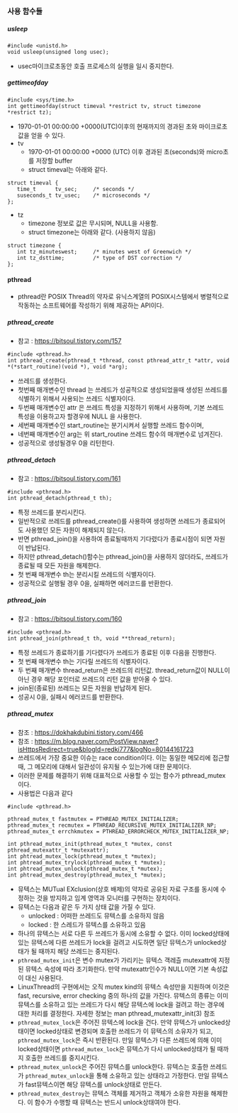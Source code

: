 ### 사용 함수들

##### usleep
```
#include <unistd.h>
void usleep(unsigned long usec);
```
 - usec마이크로초동안 호출 프로세스의 실행을 일시 중지한다.

##### gettimeofday
```
#include <sys/time.h>
int gettimeofday(struct timeval *restrict tv, struct timezone *restrict tz);
```
 - 1970-01-01 00:00:00 +0000(UTC)이후의 현재까지의 경과된 초와 마이크로초 값을 얻을 수 있다.
 - tv
    - 1970-01-01 00:00:00 +0000 (UTC) 이후 경과된 초(seconds)와 micro초를 저장할 buffer
    - struct timeval는 아래와 같다.
```
struct timeval {
   time_t      tv_sec;     /* seconds */
   suseconds_t tv_usec;    /* microseconds */
};
```
 - tz
    - timezone 정보로 값은 무시되며, NULL을 사용함.
    - struct timezone는 아래와 같다. (사용하지 않음)
```
struct timezone {
   int tz_minuteswest;     /* minutes west of Greenwich */
   int tz_dsttime;         /* type of DST correction */
};
```

#### pthread

 - pthread란 POSIX Thread의 약자로 유닉스계열의 POSIX시스템에서 병렬적으로 작동하는 소프트웨어를 작성하기 위해 제공하는 API이다.

##### pthread_create
 - 참고 : https://bitsoul.tistory.com/157
```
#include <pthread.h>
int pthread_create(pthread_t *thread, const pthread_attr_t *attr, void *(*start_routine)(void *), void *arg);
```
 - 쓰레드를 생성한다.
 - 첫번째 매개변수인 thread 는 쓰레드가 성공적으로 생성되었을때 생성된 쓰레드를 식별하기 위해서 사용되는 쓰레드 식별자이다.
 - 두번째 매개변수인 attr 은 쓰레드 특성을 지정하기 위해서 사용하며, 기본 쓰레드 특성을 이용하고자 할경우에 NULL 을 사용한다.
 - 세번째 매개변수인 start_routine는 분기시켜서 실행할 쓰레드 함수이며,
 - 네번째 매개변수인 arg는 위 start_routine 쓰레드 함수의 매개변수로 넘겨진다.
 - 성공적으로 생성될경우 0을 리턴한다.

##### pthread_detach
 - 참고 : https://bitsoul.tistory.com/161
```
#include <pthread.h>
int pthread_detach(pthread_t th);
```
 - 특정 쓰레드를 분리시킨다.
 - 일반적으로 쓰레드를 pthread_create()를 사용하여 생성하면 쓰레드가 종료되어도 사용했던 모든 자원이 해제되지 않는다.
 - 반면 pthread_join()을 사용하여 종료될때까지 기다렸다가 종료시점이 되면 자원이 반납된다.
 - 하지만 pthread_detach()함수는 pthread_join()을 사용하지 않더라도, 쓰레드가 종료될 때 모든 자원을 해제한다.
 - 첫 번째 매개변수 th는 분리시킬 쓰레드의 식별자이다.
 - 성공적으로 실행될 경우 0을, 실패하면 에러코드를 반환한다.

##### pthread_join
 - 참고 : https://bitsoul.tistory.com/160
```
#include <pthread.h>
int pthread_join(pthread_t th, void **thread_return);
```
 - 특정 쓰레드가 종료하기를 기다렸다가 쓰레드가 종료된 이후 다음을 진행한다.
 - 첫 번째 매개변수 th는 기다릴 쓰레드의 식별자이다.
 - 두 번째 매개변수 thread_return은 쓰레드의 리턴값. thread_return값이 NULL이 아닌 경우 해당 포인터로 쓰레드의 리턴 값을 받아올 수 있다.
 - join된(종료된) 쓰레드는 모든 자원을 반납하게 된다.
 - 성공시 0을, 실패시 에러코드를 반환한다.

##### pthread_mutex

 - 참조 : https://dokhakdubini.tistory.com/466
 - 참조 : https://m.blog.naver.com/PostView.naver?isHttpsRedirect=true&blogId=redki777&logNo=80144161723
 - 쓰레드에서 가장 중요한 이슈는 race condition이다. 이는 동일한 메모리에 접근할 때, 그 메모리에 대해서 일관성이 유지될 수 있는가에 대한 문제이다.
 - 이러한 문제를 해결하기 위해 대표적으로 사용할 수 있는 함수가 pthread_mutex이다.
 - 사용법은 다음과 같다
```
#include <pthread.h>

pthread_mutex_t fastmutex = PTHREAD_MUTEX_INITIALIZER;
pthread_mutex_t recmutex = PTHREAD_RECURSIVE_MUTEX_INITIALIZER_NP;
pthread_mutex_t errchkmutex = PTHREAD_ERRORCHECK_MUTEX_INITIALIZER_NP;

int pthread_mutex_init(pthread_mutex_t *mutex, const pthread_mutexattr_t *mutexattr);
int phtread_mutex_lock(pthread_mutex_t *mutex);
int phtread_mutex_trylock(pthread_mutex_t *mutex);
int phtread_mutex_unlock(pthread_mutex_t *mutex);
int phtread_mutex_destroy(pthread_mutex_t *mutex);
```
 - 뮤텍스는 MUTual EXclusion(상호 배제)의 약자로 공유된 자료 구조를 동시에 수정하는 것을 방지하고 임계 영역과 모니터를 구현하는 장치이다.
 - 뮤텍스는 다음과 같은 두 가지 상태 값을 가질 수 있다.
   - unlocked : 어떠한 쓰레드도 뮤텍스를 소유하지 않음
   - locked : 한 스레드가 뮤텍스를 소유하고 있음
 - 하나의 뮤텍스는 서로 다른 두 쓰레드가 동시에 소유할 수 없다. 이미 locked상태에 있는 뮤텍스에 다른 쓰레드가 lock을 걸려고 시도하면 일단 뮤텍스가 unlocked상태가 될 때까지 해당 쓰레드는 중지된다.
 - `pthread_mutex_init`은 변수 mutex가 가리키는 뮤텍스 객레츨 mutexattr에 지정된 뮤텍스 속성에 따라 초기화한다. 만약 mutexattr인수가 NULL이면 기본 속성값이 대신 사용된다.
 - LinuxThread의 구현에서는 오직 mutex kind의 뮤텍스 속성만을 지원하며 이것은 fast, recursive, error checking 중의 하나의 값을 가진다. 뮤텍스의 종류는 이미 뮤텍스를 소유하고 있는 쓰레드가 다시 해당 뮤텍스에 lock을 걸려고 하는 경우에 대한 처리를 결정한다. 자세한 정보는 man pthread_mutexattr_init(3) 참조
 - `pthread_mutex_lock`은 주어진 뮤텍스에 lock을 건다. 만약 뮤텍스가 unlocked상태이면 locked상태로 변경되며 호출한 쓰레드가 이 뮤텍스의 소유자가 되고, `pthread_mutex_lock`은 즉시 반환된다. 만일 뮤텍스가 다른 쓰레드에 의해 이미 locked상태이면 `pthread_mutex_lock`은 뮤텍스가 다시 unlocked상태가 될 때까지 호출한 쓰레드를 중지시킨다.
 - `pthread_mutex_unlock`은 주어진 뮤텍스를 unlock한다. 뮤텍스는 호출한 쓰레드가 `pthread_mutex_unlock`을 통해 소유하고 있는 상태라고 가정한다. 만일 뮤텍스가 fast뮤텍스이면 해당 뮤텍스를 unlock상태로 만든다.
 - `pthread_mutex_destroy`는 뮤텍스 객체를 제거하고 객체가 소유한 자원을 해제한다. 이 함수가 수행할 때 뮤텍스는 반드시 unlock상태여야 한다.
